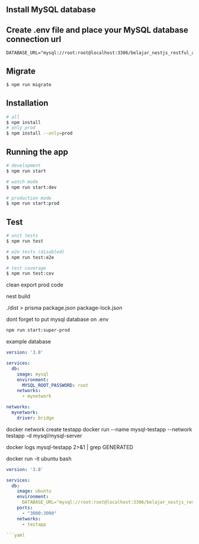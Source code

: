 ## Install MySQL database

## Create .env file and place your MySQL database connection url

```
DATABASE_URL="mysql://root:root@localhost:3306/belajar_nestjs_restful_api_prod"
```

## Migrate

```bash
$ npm run migrate
```

## Installation

```bash
# all
$ npm install
# only prod
$ npm install --only=prod
```

## Running the app

```bash
# development
$ npm run start

# watch mode
$ npm run start:dev

# production mode
$ npm run start:prod
```

## Test

```bash
# unit tests
$ npm run test

# e2e tests (disabled)
$ npm run test:e2e

# test coverage
$ npm run test:cov
```

clean export prod code

nest build

./dist >
prisma
package.json
package-lock.json

dont forget to put mysql database on .env

```bash
npm run start:super-prod
```

example database

```yaml
version: '3.8'

services:
  db:
    image: mysql
    environment:
      MYSQL_ROOT_PASSWORD: root
    networks:
      - mynetwork

networks:
  mynetwork:
    driver: bridge
```
docker network create testapp
docker run --name mysql-testapp --network testapp -d mysql/mysql-server

docker logs mysql-testapp 2>&1 | grep GENERATED

docker run -it ubuntu bash

```yaml
version: '3.8'

services:
  db:
    image: ubuntu
    environment:
      DATABASE_URL="mysql://root:root@localhost:3306/belajar_nestjs_restful_api"
    ports:
      - "3000:3000"
    networks:
      - testapp

```yaml